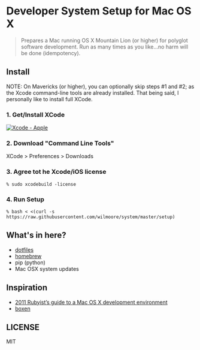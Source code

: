 # Developer System Setup for Mac OS X

> Prepares a Mac running OS X Mountain Lion (or higher) for polyglot software development. Run as many times as you like...no harm will be done (idempotency).

## Install

NOTE: On Mavericks (or higher), you can optionally skip steps #1 and #2; as the Xcode command-line tools are already installed. That being said, I personally like to install full XCode.

### 1. Get/Install XCode

[![Xcode - Apple](http://r.mzstatic.com/images/web/linkmaker/badge_macappstore-lrg.gif)](https://itunes.apple.com/us/app/xcode/id497799835?mt=12&uo=4)

### 2. Download "Command Line Tools"

  XCode > Preferences > Downloads

### 3. Agree tot he Xcode/iOS license

    % sudo xcodebuild -license

### 4. Run Setup

    % bash < <(curl -s https://raw.githubusercontent.com/wilmoore/system/master/setup)

## What's in here?

- [dotfiles]
- [homebrew]
- pip (python)
- Mac OSX system updates

## Inspiration

- [2011 Rubyist’s guide to a Mac OS X development environment](http://robots.thoughtbot.com/post/8700977975/2011-rubyists-guide-to-a-mac-os-x-development)
- [boxen](https://github.com/boxen/our-boxen)

## LICENSE

  MIT

[dotfiles]: https://github.com/wilmoore/dotfiles
[homebrew]: https://github.com/wilmoore/homebrew-home
